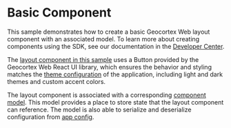 # Basic Component

This sample demonstrates how to create a basic Geocortex Web layout component with an associated model. To learn more about creating components using the SDK, see our documentation in the [Developer Center](https://developers.geocortex.com/docs/web/sdk-components-overview/).

The [layout component in this sample](src/components/BasicComponent/BasicComponent.tsx) uses a Button provided by the Geocortex Web React UI library, which ensures the behavior and styling matches the [theme configuration](https://developers.geocortex.com/docs/web/configuration-theme/) of the application, including light and dark themes and custom accent colors.

The layout component is associated with a corresponding [component model](src/components/BasicComponent/BasicComponentModel.ts). This model provides a place to store state that the layout component can reference. The model is also able to serialize and deserialize configuration from [app config](https://developers.geocortex.com/docs/web/configuration-app-config-getting-started/).
